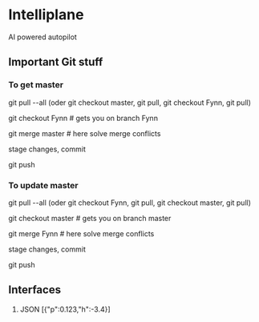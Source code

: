 # Intelliplane
AI powered autopilot 

## Important Git stuff

### To get master
git pull --all (oder git checkout master, git pull, git checkout Fynn, git pull)

git checkout Fynn      # gets you on branch Fynn

git merge master   # here solve merge conflicts

stage changes, commit

git push

### To update master
git pull --all (oder git checkout Fynn, git pull, git checkout master, git pull)

git checkout master      # gets you on branch master

git merge Fynn  # here solve merge conflicts

stage changes, commit

git push

## Interfaces
1. JSON [{"p":0.123,"h":-3.4}]
